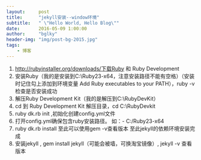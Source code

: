 ```yaml
---
layout:     post
title:      "jekyll安装--window环境"
subtitle:   " \"Hello World, Hello Blog\""
date:       2016-05-09 1:00:00
author:     "bglky"
header-img: "img/post-bg-2015.jpg"
tags:
    - 博客
---
```


 1. http://rubyinstaller.org/downloads/下载Ruby 和 Ruby Development
 2. 安装Ruby（我的是安装到C:\Ruby23-x64，注意安装路径不能有空格）（安装时记住勾上添加到环境变量 Add Ruby executables to your PATH），ruby -v检查是否安装成功
 3. 解压Ruby Development Kit（我的是解压到C:\RubyDevKit）
 4. cd 到 Ruby Development Kit 解压目录，cd C:\RubyDevkit
 5. ruby dk.rb init  ,初始化创建config.yml文件
 6. 打开config.yml确保包含ruby安装路径。 如：- C:/Ruby23-x64
 7. ruby dk.rb install
至此可以使用gem -v查看版本
至此jekyll的依赖环境安装完成
 8. 安装jekyll ,  gem install jekyll（可能会被墙，可换淘宝镜像）, jekyll -v 查看版本